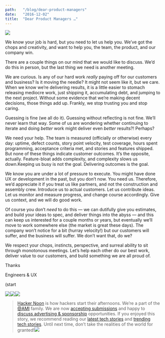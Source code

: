 ```yaml
---
path:	"/blog/dear-product-managers"
date:	"2016-12-02"
title:	"Dear Product Managers …"
---
```


![](/images/1*s-ZwCwJVMPWQoodMRI42_A.jpeg)

We know your job is hard, but you need to let us help you. We’ve got the chops and creativity, and want to help you, the team, the product, and our company win.

There are a couple things on our mind that we would like to discuss. We’d do this in person, but the last thing we need is another meeting.

We are curious. Is any of our hard work *really* paying off for our customers and business? Is it moving the needle? It might not seem like it, but we care. When we know we’re delivering results, it is a little easier to stomach releasing mediocre work, just shipping it, accumulating debt, and jumping to the next project. Without some evidence that we’re making decent decisions, those things add up. Frankly, we stop trusting you and stop caring.

Guessing is fine (we all do it). Guessing without reflecting is not fine. We’ll never learn that way. Some of us are wondering whether continuing to iterate and doing *better* work might deliver even *better* results?! Perhaps?

We need your help. The team is measured (officially or otherwise) every day: uptime, defect counts, story point velocity, test coverage, hours spent programming, acceptance criteria met, and stories and features shipped. But none of these things indicate customer outcomes. It’s the opposite, actually. Feature-bloat adds complexity, and complexity slows us down.Keeping us busy is not the goal. Delivering outcomes is the goal.

We know you are under a lot of pressure to execute. You might have done UX or development in the past, but you don’t now. You need us. Therefore, we’d appreciate it if you treat us like partners, and not the construction and assembly crew. Introduce us to actual customers. Let us contribute ideas. Let us monitor and measure progress, and change course accordingly. Give us context, and we will do good work.

Of course you don’t *need* to do this — we can dutifully give you estimates, and build your ideas to spec, and deliver things into the abyss — and this can keep us interested for a couple months or years, but eventually we’ll move to work somewhere else (the market is great these days). The company won’t notice for a bit (hurray velocity!) but our customers will suffer, and the business will suffer. We don’t want that, do we?

We respect your chops, instincts, perspective, and surreal ability to sit through monotonous meetings. Let’s help each other do our best work, deliver value to our customers, and build something we are all proud of.

Thanks

Engineers & UX

(start

[![](/images/1*0hqOaABQ7XGPT-OYNgiUBg.png)](http://bit.ly/HackernoonFB)[![](/images/1*Vgw1jkA6hgnvwzTsfMlnpg.png)](https://goo.gl/k7XYbx)[![](/images/1*gKBpq1ruUi0FVK2UM_I4tQ.png)](https://goo.gl/4ofytp)
> [Hacker Noon](http://bit.ly/Hackernoon) is how hackers start their afternoons. We’re a part of the [@AMI](http://bit.ly/atAMIatAMI) family. We are now [accepting submissions](http://bit.ly/hackernoonsubmission) and happy to [discuss advertising & sponsorship](mailto:partners@amipublications.com) opportunities.
> If you enjoyed this story, we recommend reading our [latest tech stories](http://bit.ly/hackernoonlatestt) and [trending tech stories](https://hackernoon.com/trending). Until next time, don’t take the realities of the world for granted!![](/images/1*35tCjoPcvq6LbB3I6Wegqw.jpeg)